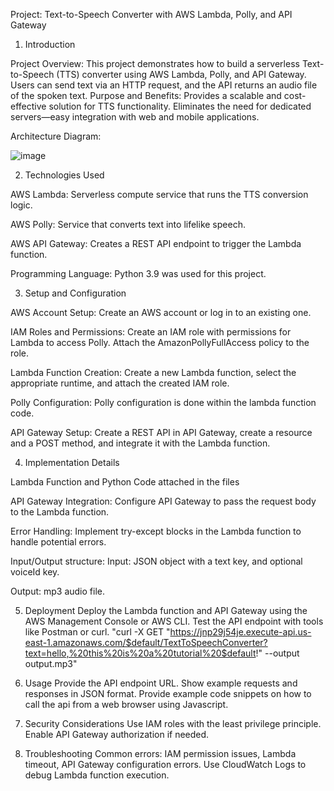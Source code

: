 Project: Text-to-Speech Converter with AWS Lambda, Polly, and API Gateway

1. Introduction

Project Overview:
This project demonstrates how to build a serverless Text-to-Speech (TTS) converter using AWS Lambda, Polly, and API Gateway. Users can send text via an HTTP request, and the API returns an audio file of the spoken text.
Purpose and Benefits:
Provides a scalable and cost-effective solution for TTS functionality. Eliminates the need for dedicated servers—easy integration with web and mobile applications.



Architecture Diagram:

![image](https://github.com/user-attachments/assets/e4713760-1132-48e8-ac3f-dbfa8c2f915a)



2. Technologies Used

AWS Lambda:
Serverless compute service that runs the TTS conversion logic.

AWS Polly:
Service that converts text into lifelike speech.

AWS API Gateway:
Creates a REST API endpoint to trigger the Lambda function.

Programming Language:
Python 3.9 was used for this project.



3. Setup and Configuration

AWS Account Setup:
Create an AWS account or log in to an existing one.

IAM Roles and Permissions:
Create an IAM role with permissions for Lambda to access Polly. Attach the AmazonPollyFullAccess policy to the role.

Lambda Function Creation:
Create a new Lambda function, select the appropriate runtime, and attach the created IAM role.

Polly Configuration:
Polly configuration is done within the lambda function code.

API Gateway Setup:
Create a REST API in API Gateway, create a resource and a POST method, and integrate it with the Lambda function.



4. Implementation Details

Lambda Function and Python Code attached in the files


API Gateway Integration:
Configure API Gateway to pass the request body to the Lambda function.


Error Handling:
Implement try-except blocks in the Lambda function to handle potential errors.

Input/Output structure:
Input: JSON object with a text key, and optional voiceId key.

Output: mp3 audio file.



5. Deployment
Deploy the Lambda function and API Gateway using the AWS Management Console or AWS CLI.
Test the API endpoint with tools like Postman or curl.
"curl -X GET "https://jnp29j54je.execute-api.us-east-1.amazonaws.com/$default/TextToSpeechConverter?text=hello,%20this%20is%20a%20tutorial%20$default!" --output output.mp3"


7. Usage
Provide the API endpoint URL.
Show example requests and responses in JSON format.
Provide example code snippets on how to call the api from a web browser using Javascript.


7. Security Considerations
Use IAM roles with the least privilege principle.
Enable API Gateway authorization if needed.


9. Troubleshooting
Common errors: IAM permission issues, Lambda timeout, API Gateway configuration errors.
Use CloudWatch Logs to debug Lambda function execution.



